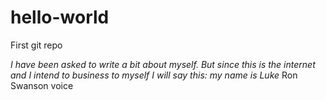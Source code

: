 # hello-world
First git repo


*I have been asked to write a bit about myself. But since this is the internet and I intend to business to myself I will say this: my name is Luke*  Ron Swanson voice
